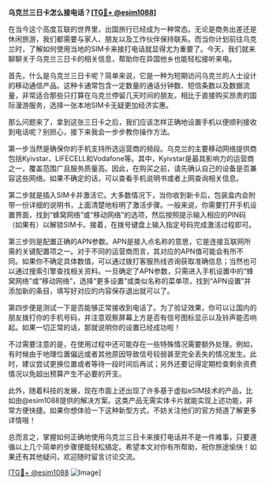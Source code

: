**乌克兰三日卡怎么接电话？[[TG💪+ @esim1088](https://t.me/s/esim1088)]**

在当今这个高度互联的世界里，出国旅行已经成为一种常态。无论是商务出差还是休闲旅游，我们都需要与家人、朋友以及工作伙伴保持联系。而当你计划前往乌克兰时，了解如何使用当地的SIM卡来接打电话就显得尤为重要了。今天，我们就来聊聊关于乌克兰三日卡的相关信息，帮助你在异国他乡也能轻松接听来电。

首先，什么是乌克兰三日卡呢？简单来说，它是一种为短期访问乌克兰的人士设计的移动通信产品。这种卡通常包含一定数量的通话分钟数、短信条数以及数据流量，非常适合那些只打算在乌克兰停留几天时间的朋友。相比于直接购买昂贵的国际漫游服务，选择一张本地SIM卡无疑更加经济实惠。

那么问题来了，拿到这张三日卡之后，我们应该怎样正确地设置手机以便顺利接收到电话呢？别担心，接下来我会一步步教你操作方法。

第一步当然是确保你的手机支持所选运营商的频段。乌克兰的主要移动网络提供商包括Kyivstar、LIFECELL和Vodafone等。其中，Kyivstar是最具影响力的运营商之一，覆盖范围广且服务质量高。因此，在购买之前，请先确认自己的设备是否兼容这些网络。如果不确定的话，可以查看手机说明书或者上网查询相关信息。

第二步就是插入SIM卡并激活它。大多数情况下，当你收到新卡后，包装盒内会附带一份详细的说明书，上面清楚地标明了激活步骤。一般来说，你需要打开手机设置界面，找到“蜂窝网络”或“移动网络”的选项，然后按照提示输入相应的PIN码（如果有）以解锁SIM卡。接着，在拨号键盘上输入指定号码完成激活过程即可。

第三步则是配置正确的APN参数。APN是接入点名称的意思，它是连接互联网所需的关键配置项之一。对于不同的运营商而言，其对应的APN值可能会有所不同。如果你不确定具体数值，可以通过拨打客服热线咨询获取准确信息；当然也可以通过搜索引擎查找相关资料。一旦确定了APN参数，只需进入手机设置中的“蜂窝网络”或“移动网络”，选择“更多设置”或类似名称的菜单项，找到“APN设置”并添加新的条目，填写好对应的内容保存退出就可以了。

第四步便是测试一下是否能够正常接收到电话了。为了验证效果，你可以让国内的朋友拨打你的手机号码，并注意观察屏幕上方是否有信号图标显示以及铃声能否响起。如果一切正常的话，那就说明你的设置已经成功啦！

不过需要注意的是，在使用过程中还可能存在一些特殊情况需要额外处理。例如，有时候由于地理位置偏远或者其他原因导致信号较弱甚至完全丢失的情况发生。此时，建议尝试更换位置或者等待一段时间后再试；另外还要记得定期检查剩余资费情况以免超出预算产生不必要的开支。

此外，随着科技的发展，现在市面上还出现了许多基于虚拟eSIM技术的产品，比如由@esim1088提供的解决方案。这类产品无需实体卡片就能实现上述功能，非常方便快捷。如果你想体验一下这种新型方式，不妨关注他们的官方频道了解更多详情哦！

总而言之，掌握如何正确地使用乌克兰三日卡来接打电话并不是一件难事，只要遵循以上几个简单的步骤便能轻松搞定。希望本文对你有所帮助，祝你旅途愉快！如果还有其他疑问，欢迎随时留言讨论交流。

[[TG💪+ @esim1088](https://t.me/s/esim1088) ![Image](https://i.postimg.cc/4NQfJmqS/Snipaste-2025-05-13-00-14-12.png)]